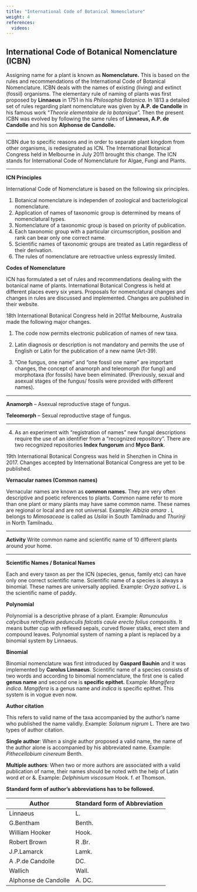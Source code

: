 ```yaml
---
title: "International Code of Botanical Nomenclature"
weight: 4
references:
  videos:
---
```


## International Code of Botanical Nomenclature (ICBN)

Assigning name for a plant is known as **Nomenclature.** This is based on the rules and recommendations of the International Code of Botanical Nomenclature. ICBN deals with the names of existing (living) and extinct (fossil) organisms. The elementary rule of naming of plants was first proposed by **Linnaeus** in 1751 in his _Philosophia Botanica_. In 1813 a detailed set of rules regarding plant nomenclature was given by **A.P. de Candolle** in his famous work “_Theorie elementaire de la botanique_”. Then the present ICBN was evolved by following the same rules of **Linnaeus, A.P. de Candolle** and his son **Alphonse de Candolle.**

---

ICBN due to specific reasons and in order to separate plant kingdom from other organisms, is redesignated as ICN. The International Botanical Congress held in Melbourne in July 2011 brought this change. The ICN stands for International Code of Nomenclature for Algae, Fungi and Plants.

---

**ICN Principles**

International Code of Nomenclature is based on the following six principles.

1. Botanical nomenclature is independen of  zoological and bacteriological nomenclature.
2. Application of names of taxonomic group is determined by means of nomenclatural types.
3. Nomenclature of a taxonomic group is based on priority of publication.
4. Each taxonomic group with a particular circumscription, position and rank can bear only one correct name.
5. Scientific names of taxonomic groups are treated as Latin regardless of their derivation.
6. The rules of nomenclature are retroactive unless expressly limited.

**Codes of Nomenclature**

ICN has formulated a set of rules and recommendations dealing with the botanical name of plants. International Botanical Congress is held at different places every six years. Proposals for nomenclatural changes and changes in rules are discussed and implemented. Changes are published in their website.

18th International Botanical Congress held in 2011at Melbourne, Australia made the following major changes.

1. The code now permits electronic publication of names of new taxa.

2. Latin diagnosis or description is not mandatory and permits the use of English or Latin for the publication of a new name (Art-39).

3. “One fungus, one name” and “one fossil one name” are important changes, the concept of anamorph and teleomorph (for fungi) and morphotaxa (for fossils) have been eliminated. (Previously, sexual and asexual stages of the fungus/ fossils were provided with different names).

---

**Anamorph** – Asexual reproductive stage of fungus.

**Teleomorph** – Sexual reproductive stage of fungus.

---

4. As an experiment with “registration of names” new fungal descriptions require the use of an identifier from a “recognized repository”. There are two recognized repositories **Index fungorum** and **Myco Bank**.

19th International Botanical Congress was held in Shenzhen in China in 2017. Changes accepted by International Botanical Congress are yet to be published.

**Vernacular names (Common names)**

Vernacular names are known as **common names.** They are very often descriptive and poetic references to plants. Common name refer to more than one plant or many plants may have same common name. These names are regional or local and are not universal. Example: _Albizia amara_ . L belongs to _Mimosaceae_ is called as _Usilai_ in South Tamilnadu and _Thurinji_ in North Tamilnadu.

---

**Activity** Write common name and scientific name of 10 different plants around your home.

---

**Scientific Names / Botanical Names**

Each and every taxon as per the ICN (species, genus, family etc) can have only one correct scientific name. Scientific name of a species is always a binomial. These names are universally applied. Example: _Oryza sativa L._ is the scientific name of paddy.

**Polynomial**

Polynomial is a descriptive phrase of a plant. Example: _Ranunculus calycibus retroflexis pedunculis falcatis caule erecto folius compositis._ It means butter cup with reflexed sepals, curved flower stalks, erect stem and compound leaves. Polynomial system of naming a plant is replaced by a binomial system by Linnaeus.

**Binomial**

Binomial nomenclature was first introduced by **Gaspard Bauhin** and it was implemented by **Carolus Linnaeus**. Scientific name of a species consists of two words and according to binomial nomenclature, the first one is called **genus name** and second one is **specific epithet.** Example: _Mangifera indica_. _Mangifera_ is a genus name and _indica_ is specific epithet. This system is in vogue even now.

**Author citation**

This refers to valid name of the taxa accompanied by the author’s name who published the name validly. Example: _Solanum nigrum_ L. There are two types of author citation.

**Single author**: When a single author proposed a valid name, the name of the author alone is accompanied by his abbreviated name. Example: _Pithecellobium cinereum_ Benth.

**Multiple authors**: When two or more authors are associated with a valid publication of name, their names should be noted with the help of Latin word _et_ or &. Example: _Delphinium viscosum_ Hook. f. _et_ Thomson.

**Standard form of author’s abbreviations has to be followed.**

| **Author**           | **Standard form of Abbreviation** |
| -------------------- | --------------------------------- |
| Linnaeus             | L.                                |
| G.Bentham            | Benth.                            |
| William Hooker       | Hook.                             |
| Robert Brown         | R .Br.                             |
| J.P.Lamarck          | Lamk.                             |
| A .P.de Candolle     | DC.                               |
| Wallich              | Wall.                             |
| Alphonse de Candolle | A. DC.                            |
